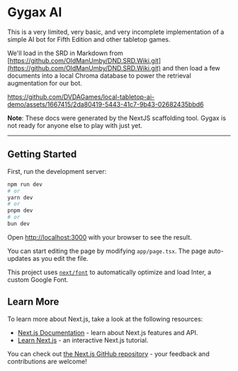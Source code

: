 # Gygax AI

This is a very limited, very basic, and very incomplete implementation of a simple AI bot for Fifth Edition and other tabletop games.

We'll load in the SRD in Markdown from [https://github.com/OldManUmby/DND.SRD.Wiki.git](https://github.com/OldManUmby/DND.SRD.Wiki.git) and then load a few documents into a local Chroma database to power the retrieval augmentation for our bot.

https://github.com/DVDAGames/local-tabletop-ai-demo/assets/1667415/2da80419-5443-41c7-9b43-02682435bbd6

**Note**: These docs were generated by the NextJS scaffolding tool. Gygax is not ready for anyone else to play with just yet.

---

## Getting Started

First, run the development server:

```bash
npm run dev
# or
yarn dev
# or
pnpm dev
# or
bun dev
```

Open [http://localhost:3000](http://localhost:3000) with your browser to see the result.

You can start editing the page by modifying `app/page.tsx`. The page auto-updates as you edit the file.

This project uses [`next/font`](https://nextjs.org/docs/basic-features/font-optimization) to automatically optimize and load Inter, a custom Google Font.

## Learn More

To learn more about Next.js, take a look at the following resources:

- [Next.js Documentation](https://nextjs.org/docs) - learn about Next.js features and API.
- [Learn Next.js](https://nextjs.org/learn) - an interactive Next.js tutorial.

You can check out [the Next.js GitHub repository](https://github.com/vercel/next.js/) - your feedback and contributions are welcome!
